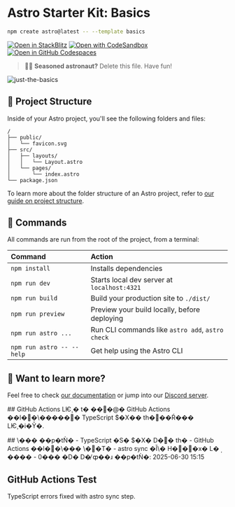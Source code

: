 # Astro Starter Kit: Basics

```sh
npm create astro@latest -- --template basics
```

[![Open in StackBlitz](https://developer.stackblitz.com/img/open_in_stackblitz.svg)](https://stackblitz.com/github/withastro/astro/tree/latest/examples/basics)
[![Open with CodeSandbox](https://assets.codesandbox.io/github/button-edit-lime.svg)](https://codesandbox.io/p/sandbox/github/withastro/astro/tree/latest/examples/basics)
[![Open in GitHub Codespaces](https://github.com/codespaces/badge.svg)](https://codespaces.new/withastro/astro?devcontainer_path=.devcontainer/basics/devcontainer.json)

> 🧑‍🚀 **Seasoned astronaut?** Delete this file. Have fun!

![just-the-basics](https://github.com/withastro/astro/assets/2244813/a0a5533c-a856-4198-8470-2d67b1d7c554)

## 🚀 Project Structure

Inside of your Astro project, you'll see the following folders and files:

```text
/
├── public/
│   └── favicon.svg
├── src/
│   ├── layouts/
│   │   └── Layout.astro
│   └── pages/
│       └── index.astro
└── package.json
```

To learn more about the folder structure of an Astro project, refer to [our guide on project structure](https://docs.astro.build/en/basics/project-structure/).

## 🧞 Commands

All commands are run from the root of the project, from a terminal:

| Command                   | Action                                           |
| :------------------------ | :----------------------------------------------- |
| `npm install`             | Installs dependencies                            |
| `npm run dev`             | Starts local dev server at `localhost:4321`      |
| `npm run build`           | Build your production site to `./dist/`          |
| `npm run preview`         | Preview your build locally, before deploying     |
| `npm run astro ...`       | Run CLI commands like `astro add`, `astro check` |
| `npm run astro -- --help` | Get help using the Astro CLI                     |

## 👀 Want to learn more?

Feel free to check [our documentation](https://docs.astro.build) or jump into our [Discord server](https://astro.build/chat).

 # #     G i t H u b   A c t i o n s   LѤ¸�
 
 t�  ���@�  G i t H u b   A c t i o n s   ��l��\������  T y p e S c r i p t   $�X� �  tհ���Ŕ���  LѤ¸�i�Ȳ�. 
 
 

 # #     \���  ��p�tǸ�
 
 -     T y p e S c r i p t   �Ѕ�  $�X�  D��  tհ�
 -     G i t H u b   A c t i o n s   ��l��\���  \��T�
 -     a s t r o   s y n c   �Ĭ\�  H���x�  L�ܴ  ����
 -     0���   �D�  D�̸
 
 * * ȹ��ɹ  ��p�tǸ�* * :   2 0 2 5 - 0 6 - 3 0   1 5 : 1 5 
 
 

## GitHub Actions Test

TypeScript errors fixed with astro sync step.
